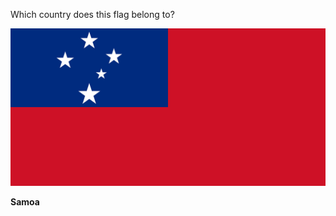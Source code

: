 Which country does this flag belong to?

![Flag of Samoa](images/Flag_of_Samoa.svg)
<!--question-->
**Samoa**